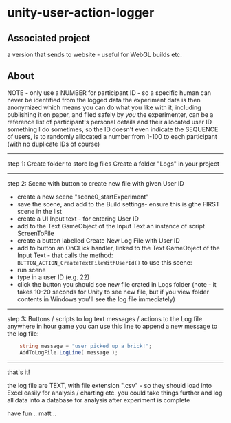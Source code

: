# unity-user-action-logger

## Associated project

a version that sends to website - useful for WebGL builds etc.

## About

NOTE - only use a NUMBER for participant ID - so a specific human can never be identified from the logged data
the experiment data is then anonymized which means you can do what you like with it, including publishing it
on paper, and filed safely by _you_ the experimenter, can be a reference list of participant's personal details and their allocated user ID
something I do sometimes, so the ID doesn't even indicate the SEQUENCE of users, is to randomly allocated a number from 1-100 to each participant
(with no duplicate IDs of course)

--------
step 1: Create folder to store log files
Create a folder "Logs" in your project

--------
step 2: Scene with button to create new file with given User ID
- create a new scene "scene0_startExperiment"
- save the scene, and add to the Build settings- ensure this is gthe FIRST scene in the list
- create a UI Input text - for entering User ID
- add to the Text GameObject of the Input Text an instance of script ScreenToFile
- create a button labelled Create New Log File with User ID
- add to button an OnCLick handler, linked to the Text GameObject of the Input Text - that calls the method: `BUTTON_ACTION_CreateTextFileWithUserId()`
to use this scene:
- run scene
- type in a user ID (e.g. 22)
- click the button
you should see new file crated in Logs folder 
(note - it takes 10-20 seconds for Unity to see new file, but if you view folder contents in Windows you'll see the log file immediately)

--------
step 3: Buttons / scripts to log text messages / actions to the Log file
anywhere in hour game you can use this line to append a new message to the log file:

```c#
	string message = "user picked up a brick!";
	AddToLogFile.LogLine( message );
```

--------
that's it!

the log file are TEXT, with file extension ".csv" - so they should load into Excel easily for analysis / charting etc.
you could take things further and log all data into a database for analysis after experiment is complete

have fun .. matt ..

